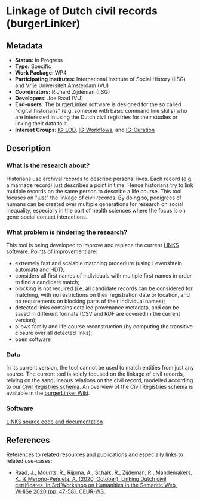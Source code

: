 # Linkage of Dutch civil records (burgerLinker)

## Metadata

* **Status:**  In Progress
* **Type:** Specific
* **Work Package**: WP4
* **Participating Institutes:** International Institute of Social History (IISG) and Vrije Universiteit Amsterdam (VU)
* **Coordinators:**  Richard Zijdeman (IISG)
* **Developers**: Joe Raad (VU)
* **End-users**: The burgerLinker software is designed for the so called "digital historians" (e.g. someone with basic command line skills) who are interested in using the Dutch civil registries for their studies or linking their data to it.
* **Interest Groups**: [IG-LOD](https://github.com/CLARIAH/IG-LOD), [IG-Workflows](https://github.com/CLARIAH/IG-Workflows), and [IG-Curation](https://github.com/CLARIAH/IG-Curation)
<!-- * **Task IDs**: (zero or more task IDs if this is addressed in existing CLARIAH-PLUS tasks) -->

## Description

### What is the research about?
Historians use archival records to describe persons' lives. Each record (e.g. a marriage record) just describes a point in time. Hence historians try to link multiple records on the same person to describe a life course. This tool focuses on "just" the linkage of civil records. By doing so, pedigrees of humans can be created over multiple generations for research on social inequality, especially in the part of health sciences where the focus is on gene-social contact interactions.

### What problem is hindering the research?
This tool is being developed to improve and replace the current [LINKS](https://iisg.amsterdam/en/hsn/projects/links) software. Points of improvement are:
- extremely fast and scalable matching procedure (using Levenshtein automata and HDT);
- considers all first names of individuals with multiple first names in order to find a candidate match;
- blocking is not required (i.e. all candidate records can be considered for matching, with no restrictions on their registration date or location, and no requirements on blocking parts of their individual names);
- detected links contains detailed provenance metadata, and can be saved in different formats (CSV and RDF are covered in the current version);
- allows family and life course reconstruction (by computing the transitive closure over all detected links);
- open software

<!-- ### What is needed to do the research?

(How can we go about solving this problem?) -->

### Data

In its current version, the tool cannot be used to match entities from just any source. The current tool is solely focused on the linkage of civil records, relying on the sanguineous relations on the civil record, modelled according to our [Civil Registries schema](https://druid.datalegend.net/LINKS/civ/). An overview of the Civil Registries schema is available in the [burgerLinker Wiki](https://github.com/CLARIAH/burgerLinker/wiki).

### Software

[LINKS source code and documentation](https://github.com/CLARIAH/burgerLinker)

<!-- (if known, describe what tools or functionalities you need to work with the data and do the research. Take the different stadia of the research into account, such as exploration phase, distant reading, close reading, annotating data, publishing, etc. Be as specific as possible) -->

<!-- ### What software and services are involved?

(if known, what existing software and services are involved, which need to be developed? Please link to the tools if possible and specify whether it can be used as is, needs extra work, needs to be developed from scratch etc.)

### How to evaluate this?

(How do we evaluate the solution to the problem?) -->

## References

References to related resources and publications and especially links to related use-cases:

* [Raad, J., Mourits, R., Rijpma, A., Schalk, R., Zijdeman, R., Mandemakers, K., & Meroño-Peñuela, A. (2020, October). Linking Dutch civil certificates. In 3rd Workshop on Humanities in the Semantic Web, WHiSe 2020 (pp. 47-58). CEUR-WS.](http://ceur-ws.org/Vol-2695/paper6.pdf)
